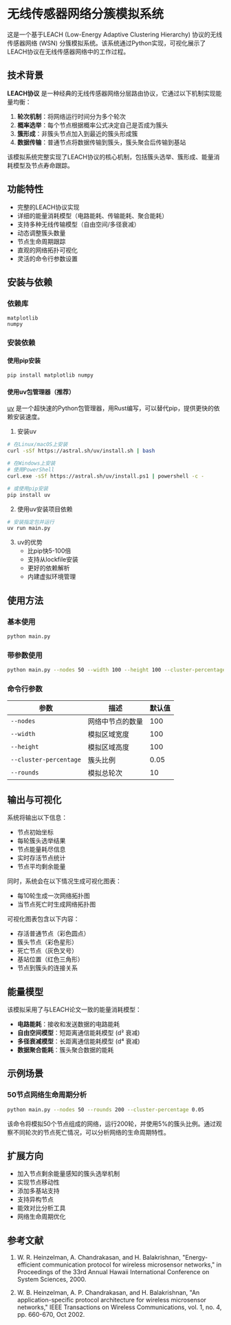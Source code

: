 # 无线传感器网络分簇模拟系统

这是一个基于LEACH (Low-Energy Adaptive Clustering Hierarchy) 协议的无线传感器网络 (WSN) 分簇模拟系统。该系统通过Python实现，可视化展示了LEACH协议在无线传感器网络中的工作过程。

## 技术背景

**LEACH协议** 是一种经典的无线传感器网络分层路由协议，它通过以下机制实现能量均衡：

1. **轮次机制**：将网络运行时间分为多个轮次
2. **概率选举**：每个节点根据概率公式决定自己是否成为簇头
3. **簇形成**：非簇头节点加入到最近的簇头形成簇
4. **数据传输**：普通节点将数据传输到簇头，簇头聚合后传输到基站

该模拟系统完整实现了LEACH协议的核心机制，包括簇头选举、簇形成、能量消耗模型及节点寿命跟踪。

## 功能特性

- 完整的LEACH协议实现
- 详细的能量消耗模型（电路能耗、传输能耗、聚合能耗）
- 支持多种无线传输模型（自由空间/多径衰减）
- 动态调整簇头数量
- 节点生命周期跟踪
- 直观的网络拓扑可视化
- 灵活的命令行参数设置

## 安装与依赖

### 依赖库

```
matplotlib
numpy
```

### 安装依赖

#### 使用pip安装

```bash
pip install matplotlib numpy
```

#### 使用uv包管理器（推荐）

[uv](https://github.com/astral-sh/uv) 是一个超快速的Python包管理器，用Rust编写，可以替代pip，提供更快的依赖安装速度。

1. 安装uv

```bash
# 在Linux/macOS上安装
curl -sSf https://astral.sh/uv/install.sh | bash

# 在Windows上安装
# 使用PowerShell
curl.exe -sSf https://astral.sh/uv/install.ps1 | powershell -c -

# 或使用pip安装
pip install uv
```

2. 使用uv安装项目依赖

```bash
# 安装指定包并运行
uv run main.py
```

3. uv的优势
   - 比pip快5-100倍
   - 支持从lockfile安装
   - 更好的依赖解析
   - 内建虚拟环境管理

## 使用方法

### 基本使用

```bash
python main.py
```

### 带参数使用

```bash
python main.py --nodes 50 --width 100 --height 100 --cluster-percentage 0.05 --rounds 200
```

### 命令行参数

| 参数 | 描述 | 默认值 |
|------|------|--------|
| `--nodes` | 网络中节点的数量 | 100 |
| `--width` | 模拟区域宽度 | 100 |
| `--height` | 模拟区域高度 | 100 |
| `--cluster-percentage` | 簇头比例 | 0.05 |
| `--rounds` | 模拟总轮次 | 10 |

## 输出与可视化

系统将输出以下信息：

- 节点初始坐标
- 每轮簇头选举结果
- 节点能量耗尽信息
- 实时存活节点统计
- 节点平均剩余能量

同时，系统会在以下情况生成可视化图表：

- 每10轮生成一次网络拓扑图
- 当节点死亡时生成网络拓扑图

可视化图表包含以下内容：

- 存活普通节点（彩色圆点）
- 簇头节点（彩色星形）
- 死亡节点（灰色叉号）
- 基站位置（红色三角形）
- 节点到簇头的连接关系

## 能量模型

该模拟采用了与LEACH论文一致的能量消耗模型：

- **电路能耗**：接收和发送数据的电路能耗
- **自由空间模型**：短距离通信能耗模型 (d² 衰减)
- **多径衰减模型**：长距离通信能耗模型 (d⁴ 衰减)
- **数据聚合能耗**：簇头聚合数据的能耗

## 示例场景

### 50节点网络生命周期分析

```bash
python main.py --nodes 50 --rounds 200 --cluster-percentage 0.05
```

该命令将模拟50个节点组成的网络，运行200轮，并使用5%的簇头比例。通过观察不同轮次的节点死亡情况，可以分析网络的生命周期特性。

## 扩展方向

- 加入节点剩余能量感知的簇头选举机制
- 实现节点移动性
- 添加多基站支持
- 支持异构节点
- 能效对比分析工具
- 网络生命周期优化

## 参考文献

1. W. R. Heinzelman, A. Chandrakasan, and H. Balakrishnan, "Energy-efficient communication protocol for wireless microsensor networks," in Proceedings of the 33rd Annual Hawaii International Conference on System Sciences, 2000.

2. W. B. Heinzelman, A. P. Chandrakasan, and H. Balakrishnan, "An application-specific protocol architecture for wireless microsensor networks," IEEE Transactions on Wireless Communications, vol. 1, no. 4, pp. 660-670, Oct 2002.
